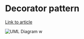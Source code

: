 # Decorator pattern

[Link to article](http://www.growingwiththeweb.com/2012/11/design-patterns-decorator-pattern.html)

![UML Diagram](https://googledrive.com/host/0B-wUQaw640vCVkt4d1duOWMzWVU)
w